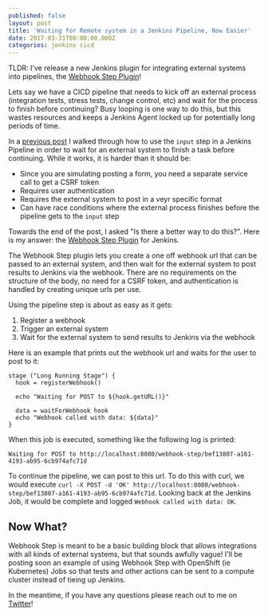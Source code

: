 ```yaml
---
published: false
layout: post
title: 'Waiting for Remote system in a Jenkins Pipeline, Now Easier'
date: 2017-03-31T00:00:00.000Z
categories: jenkins cicd
---
```

TLDR: I've release a new Jenkins plugin for integrating external systems into pipelines, the [Webhook Step Plugin](https://plugins.jenkins.io/webhook-step)!

Lets say we have a CICD pipeline that needs to kick off an external process (integration tests, stress tests, change control, etc) and wait for the process to finish before continuing? Busy looping is one way to do this, but this wastes resources and keeps a Jenkins Agent locked up for potentially long periods of time.

In a [previous post](/jenkins/cicd/2017/03/16/waiting-for-remote-systems-in-a-jenkins-pipeline.html) I walked through how to use the `input` step in a Jenkins Pipeline in order to wait for an external system to finish a task before continuing. While it works, it is harder than it should be:

* Since you are simulating posting a form, you need a separate service call to get a CSRF token
* Requires user authentication
* Requires the external system to post in a veyr specific format
* Can have race conditions where the external process finishes before the pipeline gets to the `input` step

Towards the end of the post, I asked "Is there a better way to do this?". Here is my answer: the [Webhook Step Plugin](https://plugins.jenkins.io/webhook-step) for Jenkins.

The Webhook Step plugin lets you create a one off webhook url that can be passed to an external system, and then wait for the external system to post results to Jenkins via the webhook. There are no requirements on the structure of the body, no need for a CSRF token, and authentication is handled by creating unique urls per use.

Using the pipeline step is about as easy as it gets:

1. Register a webhook
2. Trigger an external system
3. Wait for the external system to send results to Jenkins via the webhook

Here is an example that prints out the webhook url and waits for the user to post to it:

```
stage ("Long Running Stage") {
  hook = registerWebhook()

  echo "Waiting for POST to ${hook.getURL()}"

  data = waitForWebhook hook
  echo "Webhook called with data: ${data}"
}
```

When this job is executed, something like the following log is printed:

```
Waiting for POST to http://localhost:8080/webhook-step/bef13807-a161-4193-ab95-6cb974afc71d
```

To continue the pipeline, we can post to this url. To do this with curl, we would execute
`curl -X POST -d 'OK' http://localhost:8080/webhook-step/bef13807-a161-4193-ab95-6cb974afc71d`.
Looking back at the Jenkins Job, it would be complete and logged 
`Webhook called with data: OK`.


## Now What?

Webhook Step is meant to be a basic building block that allows integrations with all kinds of external systems, but that sounds awfully vague! I'll be posting soon an example of using Webhook Step with OpenShift (ie Kubernetes) Jobs so that tests and other actions can be sent to a compute cluster instead of tieing up Jenkins.

In the meantime, if you have any questions please reach out to me on [Twitter](http://twitter.com/home?status=@PitmanIO)!
